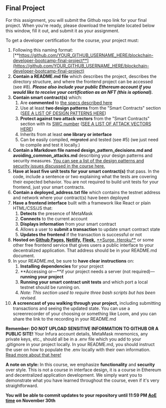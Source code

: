 ﻿## Final Project
For this assignment, you will submit the Github repo link for your final project. When you're ready, please download the template located below this window, fill it out, and submit it as your assignment.

To get a developer certification for the course, your project must:

1. Following this naming format: [**https://github.com/YOUR_GITHUB_USERNAME_HERE/blockchain-developer-bootcamp-final-project**](https://github.com/YOUR_GITHUB_USERNAME_HERE/blockchain-developer-bootcamp-final-project)
1. **Contain a README.md file** which describes the project, describes the directory structure, and where the frontend project can be accessed (see #8). ***Please also include your public Ethereum account if you would like to receive your certification as an NFT (this is optional).*** 
1. **Contain smart contract(s)** which:
   1. Are **commented** to [the specs described here](https://docs.soliditylang.org/en/latest/natspec-format.html)
   1. Use at least **two design patterns** from the "Smart Contracts" section ([SEE A LIST OF DESIGN PATTERNS HERE](https://docs.google.com/document/d/1tthsXLlv5BDXEGUfoP6_MAsL_8_T0sRBNQs_1OnPxak/edit))
   1. **Protect against two attack vectors** from the "Smart Contracts" section with its [SWC number](https://swcregistry.io/) ([SEE A LIST OF ATTACK VECTORS HERE](https://docs.google.com/document/d/1tthsXLlv5BDXEGUfoP6_MAsL_8_T0sRBNQs_1OnPxak/edit))
   1. Inherits from at least **one library or interface**
   1. Can be easily compiled, ~~migrated~~ and tested (see #5) (we just need to compile and test it locally.)
1. **Contain a Markdown file named design\_pattern\_decisions.md and** **avoiding\_common\_attacks.md** describing your design patterns and security measures. [You can see a list of the design patterns and security issues discussed in the course here.](https://docs.google.com/document/d/1tthsXLlv5BDXEGUfoP6_MAsL_8_T0sRBNQs_1OnPxak/edit?usp=sharing)
1. **Have at least five unit tests for your smart contract(s)** that pass. In the code, include a sentence or two explaining what the tests are covering their expected behavior. You are not required to build unit tests for your frontend, just your smart contracts.
1. **Contain a deployed\_address.txt file** which contains the testnet address and network where your contract(s) have been deployed
1. **Have a frontend interface** built with a framework like React or plain HTML/CSS/JS that:
   1. **Detects** the presence of MetaMask
   1. **Connects** to the current account
   1. **Displays information** from your smart contract
   1. Allows a user to **submit a transaction** to update smart contract state
   1. **Updates the frontend** if the transaction is successful or not
1. **Hosted on [Github Pages,](https://pages.github.com/) [Netlify](https://www.netlify.com/),** [**Fleek,**](https://fleek.co/) [**Surge, ](https://surge.sh/)[Heroku**](https://www.heroku.com/) or some other free frontend service that gives users a public interface to your decentralized application. That address should be in your README.md document.
1. In your README.md, be sure to **have clear instructions** on: 
   1. **Installing dependencies** for your project 
   1. **Accessing or—**if your project needs a server (not required)—**running your project**
   1. **Running your smart contract unit tests** and which port a local testnet should be running on.
   1. *Note: This section used to require three bash scripts but has been revised.*
1. **A screencast of you walking through your project,** including submitting transactions and seeing the updated state. You can use a screenrecorder of your choosing or something like Loom, and you can share the link to the recording in your README.md

**Remember: DO NOT UPLOAD SENSITIVE INFORMATION TO GITHUB OR A PUBLIC SITE!** Your Infura account details, MetaMask mnemonics, any private keys, etc., should all be in a .env file which you add to your .gitignore in your project locally. In your README.md, you should instruct the user on how to populate the .env locally with their own information. [Read more about that here!](https://blog.infura.io/how-to-use-dotenv-to-enhance-basic-security-within-your-dapp/)

**A note on style:** In this course, we emphasize **functionality** and **security** over style. This is not a course in interface design, it is a course in Ethereum and decentralized application development. We simply want you to demonstrate what you have learned throughout the course, even if it's very straightforward.

**You will be able to commit updates to your repository until 11:59 PM [AoE time](https://www.timeanddate.com/time/zones/aoe) on November 30th**

